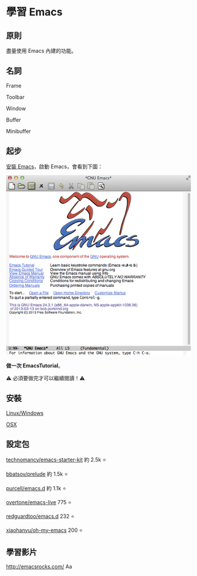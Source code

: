 學習 Emacs
==========

原則
----

盡量使用 Emacs 內建的功能。

名詞
----

Frame

Toolbar

Window

Buffer

Minibuffer

起步
----

[安裝 Emacs](#安裝)，啟動 Emacs，會看到下圖：

![Emacs](/images/emacs-welcome.png)

**做一次 EmacsTutorial**。

:warning: 必須要做完才可以繼續閱讀！:warning:

安裝
----

[Linux/Windows](http://www.gnu.org/software/emacs/)

[OSX](http://emacsformacosx.com/)


設定包
------

[technomancy/emacs-starter-kit](https://github.com/technomancy/emacs-starter-kit) 約 2.5k :star:

[bbatsov/prelude](https://github.com/bbatsov/prelude) 約 1.5k :star:

[purcell/emacs.d](https://github.com/purcell/emacs.d) 約 1.1k :star:

[overtone/emacs-live](https://github.com/overtone/emacs-live) 775 :star:

[redguardtoo/emacs.d](https://github.com/redguardtoo/emacs.d) 232 :star:

[xiaohanyu/oh-my-emacs](https://github.com/xiaohanyu/oh-my-emacs) 200 :star:

學習影片
-------

<http://emacsrocks.com/>
Aa